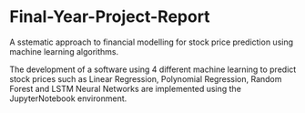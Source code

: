 # Final-Year-Project-Report

A sstematic approach to financial modelling for stock price prediction using machine learning algorithms.


The development of a software using 4 different machine learning to predict stock prices such as Linear Regression, Polynomial Regression, Random Forest and LSTM Neural Networks are implemented using the JupyterNotebook environment.
